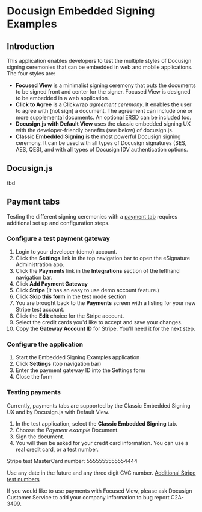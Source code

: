 # Docusign Embedded Signing Examples

## Introduction
This application enables developers to test the multiple styles of Docusign signing ceremonies that 
can be embedded in web and mobile applications. The four styles are:
* **Focused View** is a minimalist signing ceremony that puts the documents to be
signed front and center for the signer. Focused View is designed to be embedded in a web application.
* **Click to Agree** is a Clickwrap *agreement ceremony*. It enables the user to agree with (not sign) a
document. The agreement can include one or more supplemental documents. An optional ERSD can be included too.
* **Docusign.js with Default View** uses the classic embedded signing UX with the developer-friendly 
benefits (see below) of docusign.js.
* **Classic Embedded Signing** is the most powerful Docusign signing ceremony. It can be used with all 
types of Docusign signatures (SES, AES, QES), and with all types of Docusign IDV authentication options.

## Docusign.js
tbd

## Payment tabs
Testing the different signing ceremonies with a 
[payment tab](https://developers.docusign.com/docs/esign-rest-api/esign101/concepts/tabs/payment/) requires additional set up and configuration steps.

### Configure a test payment gateway
1. Login to your developer (demo) account.
1. Click the **Settings** link in the top navigation bar to open the eSignature Administration app.
1. Click the **Payments** link in the **Integrations** section of the lefthand navigation bar.
1. Click **Add Payment Gateway**
1. Click **Stripe** (It has an easy to use demo account feature.)
1. Click **Skip this form** in the test mode section
1. You are brought back to the **Payments** screen with a listing
for your new Stripe test account.
1. Click the **Edit** choice for the Stripe account. 
1. Select the credit cards you'd like to accept and save your changes.
1. Copy the **Gateway Account ID** for Stripe. You'll need it for the
next step. 

### Configure the application
1. Start the Embedded Signing Examples application
1. Click **Settings** (top navigation bar)
1. Enter the payment gateway ID into the Settings form
1. Close the form

### Testing payments
Currently, payments tabs are supported by the Classic Embedded Signing UX
and by Docusign.js with Default View.

1. In the test application, select the **Classic Embedded Signing** tab. 
1. Choose the *Payment example* Document.
1. Sign the document.
1. You will then be asked for your credit card information. You can use
a real credit card, or a test number.

Stripe test MasterCard number: 5555555555554444

Use any date in the future and any three digit CVC number. 
[Additional Stripe test numbers](https://docs.stripe.com/testing?locale=en-GB) 

If you would like to use payments with Focused View, please ask Docusign Customer
Service to add your company information to bug report C2A-3499.


